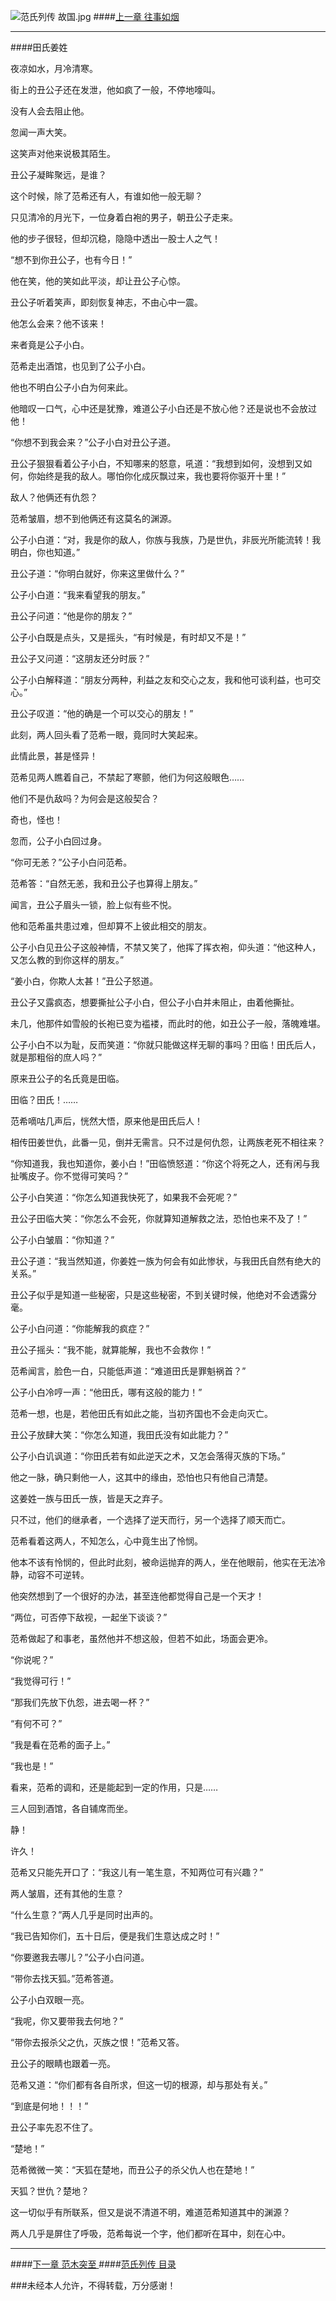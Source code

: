 ![范氏列传 故国.jpg](http://upload-images.jianshu.io/upload_images/5325164-76071d958dee9602.jpg?imageMogr2/auto-orient/strip%7CimageView2/2/w/1240)
####[上一章 往事如烟 ](http://www.jianshu.com/p/c29a7a42a31d)
***
####田氏姜姓

夜凉如水，月冷清寒。

街上的丑公子还在发泄，他如疯了一般，不停地嚎叫。

没有人会去阻止他。

忽闻一声大笑。

这笑声对他来说极其陌生。

丑公子凝眸聚远，是谁？

这个时候，除了范希还有人，有谁如他一般无聊？

只见清冷的月光下，一位身着白袍的男子，朝丑公子走来。

他的步子很轻，但却沉稳，隐隐中透出一股士人之气！

“想不到你丑公子，也有今日！”

他在笑，他的笑如此平淡，却让丑公子心惊。

丑公子听着笑声，即刻恢复神志，不由心中一震。

他怎么会来？他不该来！

来者竟是公子小白。

范希走出酒馆，也见到了公子小白。

他也不明白公子小白为何来此。

他暗叹一口气，心中还是犹豫，难道公子小白还是不放心他？还是说也不会放过他！

“你想不到我会来？”公子小白对丑公子道。

丑公子狠狠看着公子小白，不知哪来的怒意，吼道：“我想到如何，没想到又如何，你始终是我的敌人。哪怕你化成灰飘过来，我也要将你驱开十里！”

敌人？他俩还有仇怨？

范希皱眉，想不到他俩还有这莫名的渊源。

公子小白道：“对，我是你的敌人，你族与我族，乃是世仇，非辰光所能流转！我明白，你也知道。”

丑公子道：“你明白就好，你来这里做什么？”

公子小白道：“我来看望我的朋友。”

丑公子问道：“他是你的朋友？”

公子小白既是点头，又是摇头，“有时候是，有时却又不是！”

丑公子又问道：“这朋友还分时辰？”

公子小白解释道：“朋友分两种，利益之友和交心之友，我和他可谈利益，也可交心。”

丑公子叹道：“他的确是一个可以交心的朋友！”

此刻，两人回头看了范希一眼，竟同时大笑起来。

此情此景，甚是怪异！

范希见两人瞧着自己，不禁起了寒颤，他们为何这般眼色……

他们不是仇敌吗？为何会是这般契合？

奇也，怪也！

忽而，公子小白回过身。

“你可无恙？”公子小白问范希。

范希答：“自然无恙，我和丑公子也算得上朋友。”

闻言，丑公子眉头一锁，脸上似有些不悦。

他和范希虽共患过难，但却算不上彼此相交的朋友。

公子小白见丑公子这般神情，不禁又笑了，他挥了挥衣袍，仰头道：“他这种人，又怎么教的到你这样的朋友。”

“姜小白，你欺人太甚！”丑公子怒道。

丑公子又露疯态，想要撕扯公子小白，但公子小白并未阻止，由着他撕扯。

未几，他那件如雪般的长袍已变为褴褛，而此时的他，如丑公子一般，落魄难堪。

公子小白不以为耻，反而笑道：“你就只能做这样无聊的事吗？田临！田氏后人，就是那粗俗的庶人吗？”

原来丑公子的名氏竟是田临。

田临？田氏！……

范希嘀咕几声后，恍然大悟，原来他是田氏后人！

相传田姜世仇，此番一见，倒并无需言。只不过是何仇怨，让两族老死不相往来？

“你知道我，我也知道你，姜小白！”田临愤怒道：“你这个将死之人，还有闲与我扯嘴皮子。你不觉得可笑吗？”

公子小白笑道：“你怎么知道我快死了，如果我不会死呢？”

丑公子田临大笑：“你怎么不会死，你就算知道解救之法，恐怕也来不及了！”

公子小白皱眉：“你知道？”

丑公子道：“我当然知道，你姜姓一族为何会有如此惨状，与我田氏自然有绝大的关系。”

丑公子似乎是知道一些秘密，只是这些秘密，不到关键时候，他绝对不会透露分毫。

公子小白问道：“你能解我的疯症？”

丑公子摇头：“我不能，就算能解，我也不会救你！”

范希闻言，脸色一白，只能低声道：“难道田氏是罪魁祸首？”

公子小白冷哼一声：“他田氏，哪有这般的能力！”

范希一想，也是，若他田氏有如此之能，当初齐国也不会走向灭亡。

丑公子放肆大笑：“你怎么知道，我田氏没有如此能力？”

公子小白讥讽道：“你田氏若有如此逆天之术，又怎会落得灭族的下场。”

他之一脉，确只剩他一人，这其中的缘由，恐怕也只有他自己清楚。

这姜姓一族与田氏一族，皆是天之弃子。

只不过，他们的继承者，一个选择了逆天而行，另一个选择了顺天而亡。

范希看着这两人，不知怎么，心中竟生出了怜悯。

他本不该有怜悯的，但此时此刻，被命运抛弃的两人，坐在他眼前，他实在无法冷静，动容不可逆转。

他突然想到了一个很好的办法，甚至连他都觉得自己是一个天才！

“两位，可否停下敌视，一起坐下谈谈？”

范希做起了和事老，虽然他并不想这般，但若不如此，场面会更冷。

“你说呢？”

“我觉得可行！”

“那我们先放下仇怨，进去喝一杯？”

“有何不可？”

“我是看在范希的面子上。”

“我也是！”

看来，范希的调和，还是能起到一定的作用，只是……

三人回到酒馆，各自铺席而坐。

静！

许久！

范希又只能先开口了：“我这儿有一笔生意，不知两位可有兴趣？”

两人皱眉，还有其他的生意？

“什么生意？”两人几乎是同时出声的。

“我已告知你们，五十日后，便是我们生意达成之时！”

“你要邀我去哪儿？”公子小白问道。

“带你去找天狐。”范希答道。

公子小白双眼一亮。

“我呢，你又要带我去何地？”

“带你去报杀父之仇，灭族之恨！”范希又答。

丑公子的眼睛也跟着一亮。

范希又道：“你们都有各自所求，但这一切的根源，却与那处有关。”

“到底是何地！！！”

丑公子率先忍不住了。

“楚地！”

范希微微一笑：“天狐在楚地，而丑公子的杀父仇人也在楚地！”

天狐？世仇？楚地？

这一切似乎有所联系，但又是说不清道不明，难道范希知道其中的渊源？

两人几乎是屏住了呼吸，范希每说一个字，他们都听在耳中，刻在心中。

***
####[下一章 范木突至 ](http://www.jianshu.com/p/cb559ef2d2db)
####[范氏列传 目录](http://www.jianshu.com/p/201ae7825e2c)

###未经本人允许，不得转载，万分感谢！